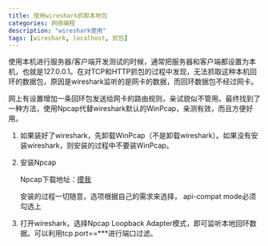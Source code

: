```yaml
---
title: 使用wireshark抓取本地包
categories: 网络编程
description: "wireshark使用"
tags: [wireshark, localhost, 抓包]
---
```



使用本机进行服务器/客户端开发测试的时候，通常把服务器和客户端都设置为本机，也就是127.0.0.1。在对TCP和HTTP抓包的过程中发现，无法抓取这种本机回环的数据包，原因是wireshark监听的是网卡的数据，而回环数据包不经过网卡。

网上有设置增加一条回环包发送给网卡的路由规则，亲试貌似不管用。最终找到了一种方法，使用Npcap代替wireshark默认的WinPcap，亲测有效，而且方便好用。

1. 如果装好了wireshark，先卸载WinPcap（不是卸载wireshark）。如果没有安装wireshark，则安装的过程中不要装WinPcap。

2. 安装Npcap

    Npcap下载地址：[摸我](https://nmap.org/npcap/)

    安装的过程一切随意，选项根据自己的需求来选择， api-compat mode必须勾选上

3. 打开wireshark，选择Npcap Loopback Adapter模式，即可监听本地回环数据。可以利用tcp.port==***进行端口过滤。

